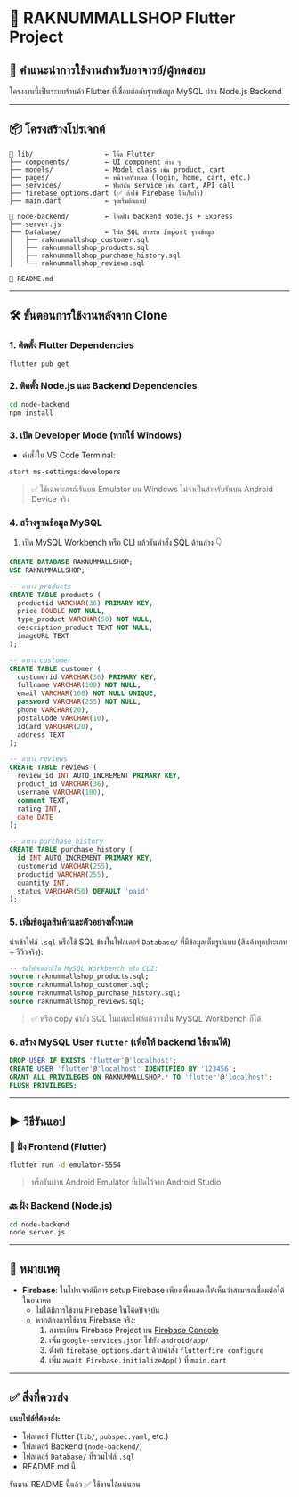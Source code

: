 
# 🌊 RAKNUMMALLSHOP Flutter Project

## 🧾 คำแนะนำการใช้งานสำหรับอาจารย์/ผู้ทดสอบ

โครงงานนี้เป็นระบบร้านค้า Flutter ที่เชื่อมต่อกับฐานข้อมูล MySQL ผ่าน Node.js Backend

---

## 📦 โครงสร้างโปรเจกต์

```
📁 lib/                  ← โค้ด Flutter
├── components/         ← UI component ต่าง ๆ
├── models/             ← Model class เช่น product, cart
├── pages/              ← หน้าจอทั้งหมด (login, home, cart, etc.)
├── services/           ← ฟังก์ชัน service เช่น cart, API call
├── firebase_options.dart (✅ ถ้าใช้ Firebase ให้เก็บไว้)
├── main.dart           ← จุดเริ่มต้นแอป

📁 node-backend/         ← โค้ดฝั่ง backend Node.js + Express
├── server.js
├── Database/           ← ไฟล์ SQL สำหรับ import ฐานข้อมูล
│   ├── raknummallshop_customer.sql
│   ├── raknummallshop_products.sql
│   ├── raknummallshop_purchase_history.sql
│   └── raknummallshop_reviews.sql

📄 README.md
```

---

## 🛠️ ขั้นตอนการใช้งานหลังจาก Clone

### 1. ติดตั้ง Flutter Dependencies

```
flutter pub get
```

### 2. ติดตั้ง Node.js และ Backend Dependencies

```bash
cd node-backend
npm install
```

### 3. เปิด Developer Mode (หากใช้ Windows)

- คำสั่งใน VS Code Terminal:

```bash
start ms-settings:developers
```

> ✅ ใช้เฉพาะกรณีรันบน Emulator บน Windows ไม่จำเป็นสำหรับรันบน Android Device จริง

### 4. สร้างฐานข้อมูล MySQL

1. เปิด MySQL Workbench หรือ CLI แล้วรันคำสั่ง SQL ด้านล่าง 👇

```sql
CREATE DATABASE RAKNUMMALLSHOP;
USE RAKNUMMALLSHOP;

-- ตาราง products
CREATE TABLE products (
  productid VARCHAR(36) PRIMARY KEY,
  price DOUBLE NOT NULL,
  type_product VARCHAR(50) NOT NULL,
  description_product TEXT NOT NULL,
  imageURL TEXT
);

-- ตาราง customer
CREATE TABLE customer (
  customerid VARCHAR(36) PRIMARY KEY,
  fullname VARCHAR(100) NOT NULL,
  email VARCHAR(100) NOT NULL UNIQUE,
  password VARCHAR(255) NOT NULL,
  phone VARCHAR(20),
  postalCode VARCHAR(10),
  idCard VARCHAR(20),
  address TEXT
);

-- ตาราง reviews
CREATE TABLE reviews (
  review_id INT AUTO_INCREMENT PRIMARY KEY,
  product_id VARCHAR(36),
  username VARCHAR(100),
  comment TEXT,
  rating INT,
  date DATE
);

-- ตาราง purchase_history
CREATE TABLE purchase_history (
  id INT AUTO_INCREMENT PRIMARY KEY,
  customerid VARCHAR(255),
  productid VARCHAR(255),
  quantity INT,
  status VARCHAR(50) DEFAULT 'paid'
);
```

### 5. เพิ่มข้อมูลสินค้าและตัวอย่างทั้งหมด

นำเข้าไฟล์ `.sql` หรือใช้ SQL ข้างในโฟลเดอร์ `Database/` ที่มีข้อมูลเต็มรูปแบบ (สินค้าทุกประเภท + รีวิวจริง):

```sql
-- รันไฟล์เหล่านี้ใน MySQL Workbench หรือ CLI:
source raknummallshop_products.sql;
source raknummallshop_customer.sql;
source raknummallshop_purchase_history.sql;
source raknummallshop_reviews.sql;
```

> ✅ หรือ copy คำสั่ง SQL ในแต่ละไฟล์แล้ววางใน MySQL Workbench ก็ได้

### 6. สร้าง MySQL User `flutter` (เพื่อให้ backend ใช้งานได้)

```sql
DROP USER IF EXISTS 'flutter'@'localhost';
CREATE USER 'flutter'@'localhost' IDENTIFIED BY '123456';
GRANT ALL PRIVILEGES ON RAKNUMMALLSHOP.* TO 'flutter'@'localhost';
FLUSH PRIVILEGES;
```

---

## ▶️ วิธีรันแอป

### 📱 ฝั่ง Frontend (Flutter)

```bash
flutter run -d emulator-5554
```

> หรือรันผ่าน Android Emulator ที่เปิดไว้จาก Android Studio

### 🔙 ฝั่ง Backend (Node.js)

```bash
cd node-backend
node server.js
```

---

## 🔗 หมายเหตุ

- **Firebase**: ในโปรเจกต์มีการ setup Firebase เพียงเพื่อแสดงให้เห็นว่าสามารถเชื่อมต่อได้ในอนาคต
  - ไม่ได้มีการใช้งาน Firebase ในโค้ดปัจจุบัน
  - หากต้องการใช้งาน Firebase จริง:
    1. ลงทะเบียน Firebase Project บน [Firebase Console](https://console.firebase.google.com)
    2. เพิ่ม `google-services.json` ไปยัง `android/app/`
    3. ตั้งค่า `firebase_options.dart` ด้วยคำสั่ง `flutterfire configure`
    4. เพิ่ม `await Firebase.initializeApp()` ที่ `main.dart`

---

## ✅ สิ่งที่ควรส่ง

**แนบไฟล์ที่ต้องส่ง:**

- โฟลเดอร์ Flutter (`lib/`, `pubspec.yaml`, etc.)
- โฟลเดอร์ Backend (`node-backend/`)
- โฟลเดอร์ `Database/` ที่รวมไฟล์ `.sql`
- README.md นี้

รันตาม README นี้แล้ว ✅ ใช้งานได้แน่นอน
